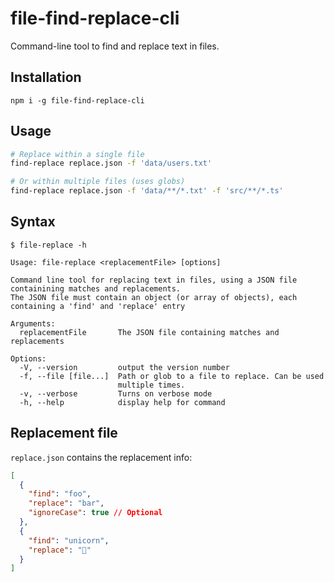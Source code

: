 # file-find-replace-cli

Command-line tool to find and replace text in files.

## Installation

```
npm i -g file-find-replace-cli
```

## Usage

```bash
# Replace within a single file
find-replace replace.json -f 'data/users.txt'

# Or within multiple files (uses globs)
find-replace replace.json -f 'data/**/*.txt' -f 'src/**/*.ts'
```

## Syntax

```
$ file-replace -h

Usage: file-replace <replacementFile> [options]

Command line tool for replacing text in files, using a JSON file containining matches and replacements.
The JSON file must contain an object (or array of objects), each containing a 'find' and 'replace' entry

Arguments:
  replacementFile       The JSON file containing matches and replacements

Options:
  -V, --version         output the version number
  -f, --file [file...]  Path or glob to a file to replace. Can be used
                        multiple times.
  -v, --verbose         Turns on verbose mode
  -h, --help            display help for command
```

## Replacement file

`replace.json` contains the replacement info:

```json
[
  {
    "find": "foo",
    "replace": "bar",
    "ignoreCase": true // Optional
  },
  {
    "find": "unicorn",
    "replace": "🦄"
  }
]
```
